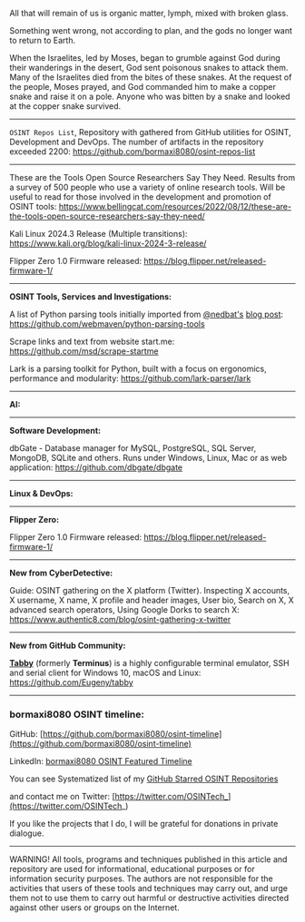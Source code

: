 
All that will remain of us is organic matter, lymph, mixed with broken glass.


Something went wrong, not according to plan, and the gods no longer want to return to Earth.


When the Israelites, led by Moses, began to grumble against God during their wanderings in the desert, God sent poisonous snakes to attack them. Many of the Israelites died from the bites of these snakes. At the request of the people, Moses prayed, and God commanded him to make a copper snake and raise it on a pole. Anyone who was bitten by a snake and looked at the copper snake survived.

----

```OSINT Repos List```, Repository with gathered from GitHub utilities for OSINT, Development and DevOps. The number of artifacts in the repository exceeded 2200: https://github.com/bormaxi8080/osint-repos-list

----

These are the Tools Open Source Researchers Say They Need. Results from a survey of 500 people who use a variety of online research tools. Will be useful to read for those involved in the development and promotion of OSINT tools: https://www.bellingcat.com/resources/2022/08/12/these-are-the-tools-open-source-researchers-say-they-need/

Kali Linux 2024.3 Release (Multiple transitions): https://www.kali.org/blog/kali-linux-2024-3-release/

Flipper Zero 1.0 Firmware released: https://blog.flipper.net/released-firmware-1/

----

**OSINT Tools, Services and Investigations:**

A list of Python parsing tools initially imported from [@nedbat's](https://github.com/nedbat) [blog post](http://nedbatchelder.com/text/python-parsers.html): https://github.com/webmaven/python-parsing-tools

Scrape links and text from website start.me: https://github.com/msd/scrape-startme

Lark is a parsing toolkit for Python, built with a focus on ergonomics, performance and modularity: https://github.com/lark-parser/lark

----

**AI:**



---

**Software Development:**

dbGate - Database manager for MySQL, PostgreSQL, SQL Server, MongoDB, SQLite and others. Runs under Windows, Linux, Mac or as web application: https://github.com/dbgate/dbgate

----

**Linux & DevOps:**


----

**Flipper Zero:**

Flipper Zero 1.0 Firmware released: https://blog.flipper.net/released-firmware-1/

----

**New from CyberDetective:**

Guide: OSINT gathering on the X platform (Twitter). Inspecting X accounts, X username, X name, X profile and header images, User bio, Search on X, X advanced search operators, Using Google Dorks to search X: https://www.authentic8.com/blog/osint-gathering-x-twitter

----

**New from GitHub Community:**

[**Tabby**](https://tabby.sh/) (formerly **Terminus**) is a highly configurable terminal emulator, SSH and serial client for Windows 10, macOS and Linux: https://github.com/Eugeny/tabby

----
### bormaxi8080 OSINT timeline:

GitHub: [https://github.com/bormaxi8080/osint-timeline](https://github.com/bormaxi8080/osint-timeline)

LinkedIn: [bormaxi8080 OSINT Featured Timeline](https://www.linkedin.com/in/osintech/details/featured/)

You can see Systematized list of my [GitHub Starred OSINT Repositories](https://github.com/bormaxi8080/osint-repos-list)

and contact me on Twitter: [https://twitter.com/OSINTech_](https://twitter.com/OSINTech_)

If you like the projects that I do, I will be grateful for donations in private dialogue.

----

WARNING! All tools, programs and techniques published in this article and repository are used for informational, educational purposes or for information security purposes. The authors are not responsible for the activities that users of these tools and techniques may carry out, and urge them not to use them to carry out harmful or destructive activities directed against other users or groups on the Internet.
